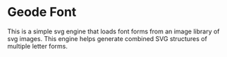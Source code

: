 # Geode Font

This is a simple svg engine that loads font forms from an image library of svg images. This engine helps generate combined SVG structures of multiple letter forms.
